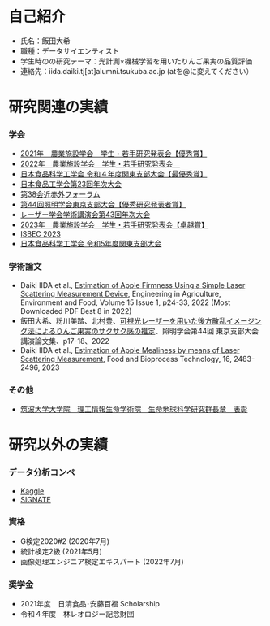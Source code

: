 #  自己紹介
- 氏名：飯田大希
- 職種：データサイエンティスト
- 学生時のの研究テーマ：光計測×機械学習を用いたりんご果実の品質評価
- 連絡先：iida.daiki.tj[at]alumni.tsukuba.ac.jp (atを@に変えてください）

# 研究関連の実績

### 学会
- [2021年　農業施設学会　学生・若手研究発表会【優秀賞】](http://www.sasj.org/meeting/wm2021/file/report_wm2021.pdf)
- [2022年　農業施設学会　学生・若手研究発表会　](http://sasj.org/meeting/wm2022/file/2022SASJ_%E4%BA%88%E7%A8%BF%E9%9B%86_%E6%9C%80%E7%B5%82%E7%89%882.pdf)
- [日本食品科学工学会 令和４年度関東支部大会【最優秀賞】](http://www.agrofoodprocess.jp/topics21.html)
- [日本食品工学会第23回年次大会](https://secure01.blue.shared-server.net/www.jsfe.jp/convention/2022_1_5_2.pdf)
- [第38会近赤外フォーラム](https://jglobal.jst.go.jp/detail?JGLOBAL_ID=202302277776631954&rel=1)
- [第44回照明学会東京支部大会【優秀研究発表者賞】](https://ieij.org/shibu/tokyo/info2022/221214shibutaikai-result.html)
- [レーザー学会学術講演会第43回年次大会](https://confit.atlas.jp/guide/event/lsj43/top?lang=ja)
- [2023年　農業施設学会　学生・若手研究発表会【卓越賞】](http://www.sasj.org/meeting/wm2023/file/report_wm2023.pdf)
- [ISBEC 2023](https://www.eng.bres.tsukuba.ac.jp/isbec2023/program/)
- [日本食品科学工学会 令和5年度関東支部大会](https://jsfst.smoosy.atlas.jp/ja/kantou)

### 学術論文
- Daiki IIDA et al., [Estimation of Apple Firmness Using a Simple Laser Scattering Measurement Device](https://www.jstage.jst.go.jp/article/eaef/15/1/15_24/_article/-char/en), Engineering in Agriculture, Environment and Food, Volume 15 Issue 1, p24-33, 2022 (Most Downloaded PDF Best 8 in 2022)
- 飯田大希、粉川美踏、北村豊、[可視光レーザーを用いた後方散乱イメージング法によるりんご果実のサクサク感の推定](https://jglobal.jst.go.jp/detail?JGLOBAL_ID=202302267780554808&rel=1)、照明学会第44回 東京支部大会講演論文集、p17-18、2022
- Daiki IIDA et al., [Estimation of Apple Mealiness by means of Laser Scattering Measurement](https://link.springer.com/article/10.1007/s11947-023-03068-3), Food and Bioprocess Technology, 16, 2483-2496, 2023

### その他
- [筑波大学大学院　理工情報生命学術院　生命地球科学研究群長章　表彰](http://www.agrofoodprocess.jp/topics22.html)

# 研究以外の実績
### データ分析コンペ
- [Kaggle](https://www.kaggle.com/daikidaiki0709)
- [SIGNATE](https://signate.jp/users/52446)
 
### 資格
- G検定2020#2 (2020年7月)
- 統計検定2級 (2021年5月)
- 画像処理エンジニア検定エキスパート (2022年7月)

### 奨学金
- 2021年度　日清食品･安藤百福 Scholarship
- 令和４年度　林レオロジー記念財団
